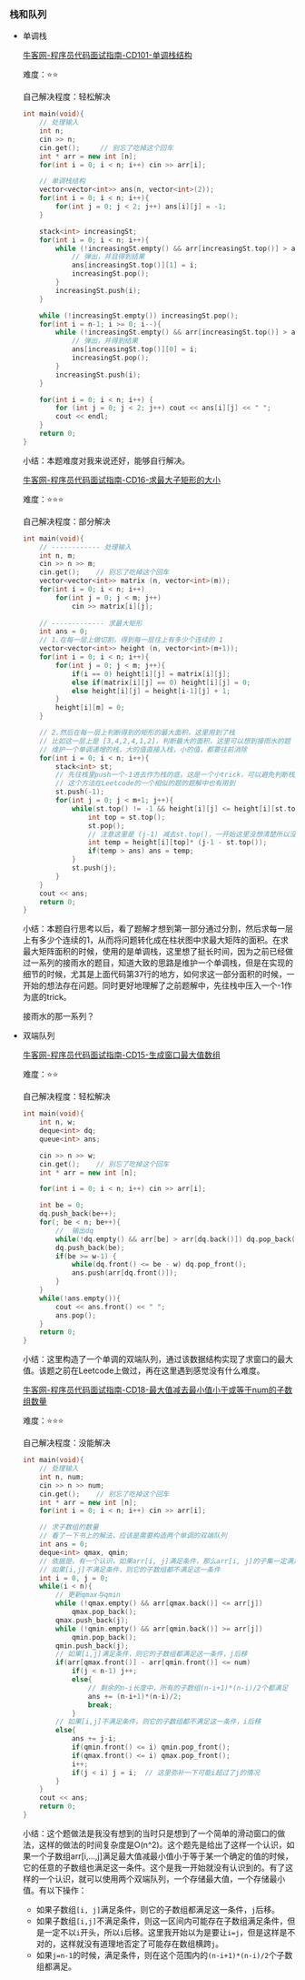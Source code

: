 ### 栈和队列

- 单调栈

  [牛客网-程序员代码面试指南-CD101-单调栈结构](https://www.nowcoder.com/practice/e3d18ffab9c543da8704ede8da578b55?tpId=101&&tqId=33169&rp=1&ru=/ta/programmer-code-interview-guide&qru=/ta/programmer-code-interview-guide/question-ranking) 

  难度：⭐⭐

  自己解决程度：轻松解决

  ```c++
  int main(void){
      // 处理输入
      int n;
      cin >> n;
      cin.get();     // 别忘了吃掉这个回车
      int * arr = new int [n];
      for(int i = 0; i < n; i++) cin >> arr[i];
  
      // 单调栈结构
      vector<vector<int>> ans(n, vector<int>(2));
      for(int i = 0; i < n; i++){
          for(int j = 0; j < 2; j++) ans[i][j] = -1;
      }
  
      stack<int> increasingSt;
      for(int i = 0; i < n; i++){
          while (!increasingSt.empty() && arr[increasingSt.top()] > arr[i]){
              // 弹出，并且得到结果
              ans[increasingSt.top()][1] = i;
              increasingSt.pop();
          }
          increasingSt.push(i);
      }
  
      while (!increasingSt.empty()) increasingSt.pop();
      for(int i = n-1; i >= 0; i--){
          while (!increasingSt.empty() && arr[increasingSt.top()] > arr[i]){
              // 弹出，并得到结果
              ans[increasingSt.top()][0] = i;
              increasingSt.pop();
          }
          increasingSt.push(i);
      }
  
      for(int i = 0; i < n; i++) {
          for (int j = 0; j < 2; j++) cout << ans[i][j] << " ";
          cout << endl;
      }
      return 0;
  }
  ```

  小结：本题难度对我来说还好，能够自行解决。

  

  [牛客网-程序员代码面试指南-CD16-求最大子矩形的大小](https://www.nowcoder.com/practice/ed610b2fea854791b7827e3111431056?tpId=101&&tqId=33084&rp=1&ru=/ta/programmer-code-interview-guide&qru=/ta/programmer-code-interview-guide/question-ranking)

  难度：⭐⭐⭐

  自己解决程度：部分解决

  ```c++
  int main(void){
      // ------------ 处理输入
      int n, m;
      cin >> n >> m;
      cin.get(); 	// 别忘了吃掉这个回车
      vector<vector<int>> matrix (n, vector<int>(m));
      for(int i = 0; i < n; i++)
          for(int j = 0; j < m; j++)
              cin >> matrix[i][j];
      
      // ------------- 求最大矩形
      int ans = 0;
      // 1.在每一层上做切割，得到每一层往上有多少个连续的 1
      vector<vector<int>> height (n, vector<int>(m+1));
      for(int i = 0; i < n; i++){
          for(int j = 0; j < m; j++){
              if(i == 0) height[i][j] = matrix[i][j];
              else if(matrix[i][j] == 0) height[i][j] = 0;
              else height[i][j] = height[i-1][j] + 1;
          }
          height[i][m] = 0;
      }
  
      // 2.然后在每一层上判断得到的矩形的最大面积，这里用到了栈
      // 比如这一层上是 [3,4,2,4,1,2]，判断最大的面积，这里可以想到接雨水的题
      // 维护一个单调递增的栈，大的值直接入栈，小的值，都要往前消除
      for(int i = 0; i < n; i++){
          stack<int> st;
          // 先往栈里push一个-1进去作为栈的底，这是一个小trick，可以避免判断栈是否为空
          // 这个方法在Leetcode的一个相似的题的题解中也有用到
          st.push(-1); 
          for(int j = 0; j < m+1; j++){
              while(st.top() != -1 && height[i][j] <= height[i][st.top()]){
                  int top = st.top();
                  st.pop();
                  // 注意这里是 (j-1) 减去st.top()，一开始这里没想清楚所以没搞出来
                  int temp = height[i][top]* (j-1 - st.top());
                  if(temp > ans) ans = temp;
              }
              st.push(j);
          }
      }
      cout << ans;
      return 0;
  }
  ```

  小结：本题自行思考以后，看了题解才想到第一部分通过分割，然后求每一层上有多少个连续的1，从而将问题转化成在柱状图中求最大矩阵的面积。在求最大矩阵面积的时候，使用的是单调栈，这里想了挺长时间，因为之前已经做过一系列的接雨水的题目，知道大致的思路是维护一个单调栈，但是在实现的细节的时候，尤其是上面代码第37行的地方，如何求这一部分面积的时候，一开始的想法存在问题。同时更好地理解了之前题解中，先往栈中压入一个-1作为底的trick。

  

  接雨水的那一系列？

  

- 双端队列

  [牛客网-程序员代码面试指南-CD15-生成窗口最大值数组](https://www.nowcoder.com/practice/b316c7f9617744b98fa311ae29ac516c?tpId=101&&tqId=33083&rp=1&ru=/ta/programmer-code-interview-guide&qru=/ta/programmer-code-interview-guide/question-ranking)
  
  难度：⭐⭐
  
  自己解决程度：轻松解决
  
  ```c++
  int main(void){
      int n, w;
      deque<int> dq;
      queue<int> ans;
  
      cin >> n >> w;
      cin.get(); 	// 别忘了吃掉这个回车
      int * arr = new int [n];
  
      for(int i = 0; i < n; i++) cin >> arr[i];
  
      int be = 0;
      dq.push_back(be++);
      for(; be < n; be++){
          //  输出dq
          while(!dq.empty() && arr[be] > arr[dq.back()]) dq.pop_back();
          dq.push_back(be);
          if(be >= w-1) {
              while(dq.front() <= be - w) dq.pop_front();
              ans.push(arr[dq.front()]);
          }
      }
      while(!ans.empty()){
          cout << ans.front() << " ";
          ans.pop();
      }
      return 0;
  }
  ```
  
  小结：这里构造了一个单调的双端队列，通过该数据结构实现了求窗口的最大值。该题之前在Leetcode上做过，再在这里遇到感觉没有什么难度。
  
  
  
  [牛客网-程序员代码面试指南-CD18-最大值减去最小值小于或等于num的子数组数量](https://www.nowcoder.com/practice/5fe02eb175974e18b9a546812a17428e?tpId=101&&tqId=33086&rp=1&ru=/ta/programmer-code-interview-guide&qru=/ta/programmer-code-interview-guide/question-ranking)
  
  难度：⭐⭐⭐
  
  自己解决程度：没能解决
  
  ```c++
  int main(void){
      // 处理输入
      int n, num;
      cin >> n >> num;
      cin.get(); 	// 别忘了吃掉这个回车
      int * arr = new int [n];
      for(int i = 0; i < n; i++) cin >> arr[i];
  
      // 求子数组的数量
      // 看了一下书上的解法，应该是需要构造两个单调的双端队列
      int ans = 0;
      deque<int> qmax, qmin;
      // 依据是，有一个认识，如果arr[i, j]满足条件，那么arr[i, j]的子集一定满足条件;
      // 如果[i,j]不满足条件，则它的子数组都不满足这一条件
      int i = 0, j = 0;
      while(i < n){
          // 更新qmax与qmin
          while (!qmax.empty() && arr[qmax.back()] <= arr[j])
              qmax.pop_back();
          qmax.push_back(j);
          while (!qmin.empty() && arr[qmin.back()] >= arr[j])
              qmin.pop_back();
          qmin.push_back(j);
          // 如果[i,j]满足条件，则它的子数组都满足这一条件，j后移
          if(arr[qmax.front()] - arr[qmin.front()] <= num)
              if(j < n-1) j++;
              else{
                  // 剩余的n-i长度中，所有的子数组(n-i+1)*(n-i)/2个都满足
                  ans += (n-i+1)*(n-i)/2;
                  break;
              }
          // 如果[i,j]不满足条件，则它的子数组都不满足这一条件，i后移
          else{
              ans += j-i;
              if(qmin.front() <= i) qmin.pop_front();
              if(qmax.front() <= i) qmax.pop_front();
              i++;
              if(j < i) j = i;	// 这里弥补一下可能i超过了j的情况
          }
      }
      cout << ans;
      return 0;
  }
  ```
  
  小结：这个题做法是我没有想到的当时只是想到了一个简单的滑动窗口的做法，这样的做法的时间复杂度是O(n^2)。这个题先是给出了这样一个认识，如果一个子数组arr[i,...,j]满足最大值减最小值小于等于某一个确定的值的时候，它的任意的子数组也满足这一条件。这个是我一开始就没有认识到的。有了这样的一个认识，就可以使用两个双端队列，一个存储最大值，一个存储最小值。有以下操作：
  
  - 如果子数组`[i, j]`满足条件，则它的子数组都满足这一条件，`j`后移。
  - 如果子数组`[i,j]`不满足条件，则这一区间内可能存在子数组满足条件，但是一定不以`i`开头，所以`i`后移。这里我开始以为是要让`i=j`，但是这样是不对的，这样就没有道理地否定了可能存在数组横跨`j`。
  - 如果`j=n-1`的时候，满足条件，则在这个范围内的`(n-i+1)*(n-i)/2`个子数组都满足。